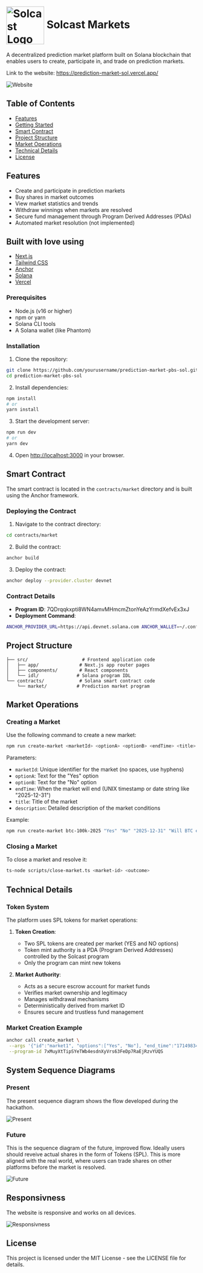 # <img src="./Solcast.png" alt="Solcast Logo" width="100" style="vertical-align: middle;"> Solcast Markets

A decentralized prediction market platform built on Solana blockchain that enables users to create, participate in, and trade on prediction markets.

Link to the website: https://prediction-market-sol.vercel.app/

![Website](./website.png)

## Table of Contents

- [Features](#features)
- [Getting Started](#getting-started)
- [Smart Contract](#smart-contract)
- [Project Structure](#project-structure)
- [Market Operations](#market-operations)
- [Technical Details](#technical-details)
- [License](#license)

## Features

- Create and participate in prediction markets
- Buy shares in market outcomes
- View market statistics and trends
- Withdraw winnings when markets are resolved
- Secure fund management through Program Derived Addresses (PDAs)
- Automated market resolution (not implemented)

## Built with love using

- [Next.js](https://nextjs.org/)
- [Tailwind CSS](https://tailwindcss.com/)
- [Anchor](https://anchor-lang.com/)
- [Solana](https://solana.com/)
- [Vercel](https://vercel.com/)

### Prerequisites

- Node.js (v16 or higher)
- npm or yarn
- Solana CLI tools
- A Solana wallet (like Phantom)

### Installation

1. Clone the repository:

```bash
git clone https://github.com/yourusername/prediction-market-pbs-sol.git
cd prediction-market-pbs-sol
```

2. Install dependencies:

```bash
npm install
# or
yarn install
```

3. Start the development server:

```bash
npm run dev
# or
yarn dev
```

4. Open [http://localhost:3000](http://localhost:3000) in your browser.

## Smart Contract

The smart contract is located in the `contracts/market` directory and is built using the Anchor framework.

### Deploying the Contract

1. Navigate to the contract directory:

```bash
cd contracts/market
```

2. Build the contract:

```bash
anchor build
```

3. Deploy the contract:

```bash
anchor deploy --provider.cluster devnet
```

### Contract Details

- **Program ID**: 7QDrqqkxpti8WN4amvMHmcmZtonYeAzYrmdXefvEx3xJ
- **Deployment Command**:

```bash
ANCHOR_PROVIDER_URL=https://api.devnet.solana.com ANCHOR_WALLET=~/.config/solana/id.json yarn deploy
```

## Project Structure

```
├── src/                    # Frontend application code
│   ├── app/               # Next.js app router pages
│   ├── components/        # React components
│   └── idl/              # Solana program IDL
└── contracts/             # Solana smart contract code
    └── market/           # Prediction market program
```

## Market Operations

### Creating a Market

Use the following command to create a new market:

```bash
npm run create-market <marketId> <optionA> <optionB> <endTime> <title> <description>
```

Parameters:

- `marketId`: Unique identifier for the market (no spaces, use hyphens)
- `optionA`: Text for the "Yes" option
- `optionB`: Text for the "No" option
- `endTime`: When the market will end (UNIX timestamp or date string like "2025-12-31")
- `title`: Title of the market
- `description`: Detailed description of the market conditions

Example:

```bash
npm run create-market btc-100k-2025 "Yes" "No" "2025-12-31" "Will BTC exceed $100K in 2025?" "This market resolves to YES if the price of Bitcoin exceeds $100,000 USD at any point during 2025 according to Coinbase."
```

### Closing a Market

To close a market and resolve it:

```bash
ts-node scripts/close-market.ts <market-id> <outcome>
```

## Technical Details

### Token System

The platform uses SPL tokens for market operations:

1. **Token Creation**:

   - Two SPL tokens are created per market (YES and NO options)
   - Token mint authority is a PDA (Program Derived Addresses) controlled by the Solcast program
   - Only the program can mint new tokens

2. **Market Authority**:
   - Acts as a secure escrow account for market funds
   - Verifies market ownership and legitimacy
   - Manages withdrawal mechanisms
   - Deterministically derived from market ID
   - Ensures secure and trustless fund management

### Market Creation Example

```bash
anchor call create_market \
 --args '{"id":"market1", "options":["Yes", "No"], "end_time":"1714983467", "buy_token":"4zMMC9srt5Ri5X14GAgXhaHii3GnPAEERYPJgZJDncDU", "banner_url":"https://example.com/banner.jpg", "description":"Will BTC hit 100k in 2025?", "title":"BTC 100k", "end_time_string":"Dec 31, 2025", "start_time_string":"Jan 1, 2025", "resolution_source":"CoinGecko"}' \
 --program-id 7xMuyXtTipSYeTWb4esdnXyVrs63FeDp7RaEjRzvYUQS
```

## System Sequence Diagrams

### Present

The present sequence diagram shows the flow developed during the hackathon.

![Present](./sequence_present.png)

### Future

This is the sequence diagram of the future, improved flow. Ideally users should reveive actual shares in the form of Tokens (SPL). This is more aligned with the real world, where users can trade shares on other platforms before the market is resolved.

![Future](./sequence_future.png)

## Responsivness

The website is responsive and works on all devices.

![Responsivness](./responsive.jpeg)

## License

This project is licensed under the MIT License - see the LICENSE file for details.
